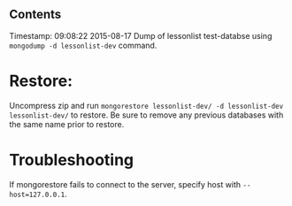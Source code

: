 ## Contents

Timestamp: 09:08:22 2015-08-17
Dump of lessonlist test-databse using `mongodump -d lessonlist-dev` command.

# Restore: 

Uncompress zip and run `mongorestore lessonlist-dev/ -d lessonlist-dev lessonlist-dev/` to restore. Be sure to remove any previous databases with the same name prior to restore.

# Troubleshooting

If mongorestore fails to connect to the server, specify host with `--host=127.0.0.1`.